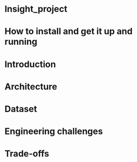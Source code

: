 # Insight_project

# How to install and get it up and running

# Introduction
# Architecture
# Dataset
# Engineering challenges
# Trade-offs